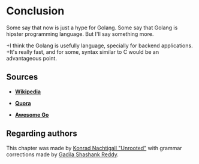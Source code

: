 # Conclusion

Some say that now is just a hype for Golang.
Some say that Golang is hipster programming language.
But I'll say something more.

+I think the Golang is usefully language, specially for backend applications.
+It's really fast, and for some, syntax similar to C would be an advantageous point.

## Sources

* [**Wikipedia**](https://en.wikipedia.org/wiki/Go_(programming_language))

* [**Quora**](https://www.quora.com/What-are-the-advantages-and-disadvantages-of-Golang)

* [**Awesome Go**](https://github.com/avelino/awesome-go#database)

## Regarding authors

This chapter was made by [Konrad Nachtigall "Unrooted"](https://github.com/Unrooted) with grammar corrections made by [Gadila Shashank Reddy](https://github.com/gadilashashank).
